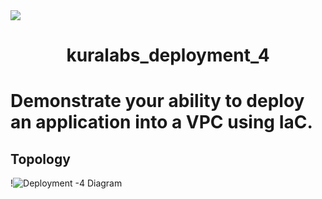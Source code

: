<img src="https://github.com/kura-labs-org/kuralabs_deployment_1/blob/main/Kuralogo.png">
<h1 align="center">kuralabs_deployment_4<h1> 
  
Demonstrate your ability to deploy an application into a VPC using IaC.

## Topology
!![Deployment -4  Diagram](https://user-images.githubusercontent.com/105315302/199392556-39116b90-9f52-4c4a-a4b8-601f820a6f40.png)

